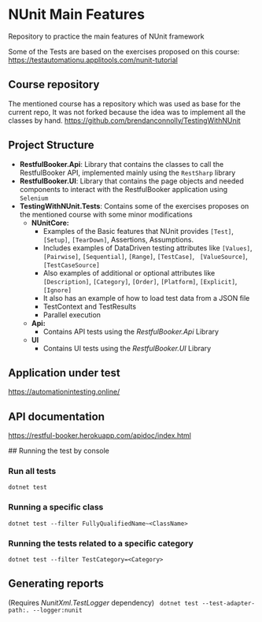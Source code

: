 # NUnit Main Features
Repository to practice the main features of NUnit framework

Some of the Tests are based on the exercises proposed on this course: https://testautomationu.applitools.com/nunit-tutorial

## Course repository
The mentioned course has a repository which was used as base for the current repo, It was not forked because the idea was to implement all the classes by hand.
https://github.com/brendanconnolly/TestingWithNUnit


## Project Structure

* **RestfulBooker.Api**: Library that contains the classes to call the RestfulBooker API, implemented mainly using the `RestSharp` library
* **RestfulBooker.UI**: Library that contains the page objects and needed components to interact with the RestfulBooker application using `Selenium`
* **TestingWithNUnit.Tests**: Contains some of the exercises proposes on the mentioned course with some minor modifications
  * **NUnitCore:**
    * Examples of the Basic features that NUnit provides `[Test]`, `[Setup]`, `[TearDown]`, Assertions, Assumptions.
    * Includes examples of DataDriven testing attributes like `[Values]`, `[Pairwise]`, `[Sequential]`, `[Range]`, `[TestCase]`, ` [ValueSource]`, `[TestCaseSource]`
    * Also examples of additional or optional attributes like `[Description]`, `[Category]`, `[Order]`, `[Platform]`, `[Explicit]`, `[Ignore]`
    * It also has an example of how to load test data from a JSON file
    * TestContext and TestResults
    * Parallel execution
  * **Api:**
    * Contains API tests using the *RestfulBooker.Api* Library
  * **UI**
    * Contains UI tests using the *RestfulBooker.UI* Library

## Application under test

https://automationintesting.online/

## API documentation
https://restful-booker.herokuapp.com/apidoc/index.html


## Running the test by console


### Run all tests
`dotnet test`

### Running a specific class

`dotnet test --filter FullyQualifiedName~<ClassName>`

### Running the tests related to a specific category

`dotnet test --filter TestCategory=<Category>`

## Generating reports
(Requires *NunitXml.TestLogger* dependency)
` dotnet test --test-adapter-path:. --logger:nunit`
